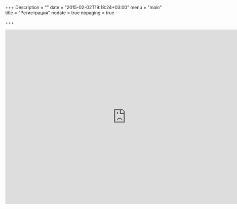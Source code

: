 +++
Description = ""
date = "2015-02-02T19:18:24+03:00"
menu = "main"
title = "Регистрация"
nodate = true
nopaging = true

+++

<iframe src="https://docs.google.com/forms/d/1-Z_kloWkrdRrJy9UJMbzW8oTjdn5IPxhPqGGr7QpHA8/viewform?embedded=true" width="760" height="550" frameborder="0" marginheight="0" marginwidth="0">Loading...</iframe>
